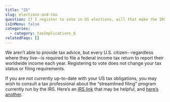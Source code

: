 ```yaml
---
title: "25"
slug: elections-and-tax
question: If I register to vote in US elections, will that make the IRS come calling?
isInMenu: false
categories:
  - category: taxImplications_6
relatedFaqs: []
---
```

We aren’t able to provide tax advice, but every U.S. citizen--regardless where they live--is required to file a federal income tax return to report their worldwide income each year. Registering to vote does not change your tax status or filing requirements. 

If you are not currently up-to-date with your US tax obligations, you may wish to consult a tax professional about the “streamlined filing” program currently run by the IRS. Here’s an [IRS link](http://www.irs.gov/individuals/international-taxpayers/u-s-taxpayers-residing-outside-the-united-states) that may be helpful, and [here’s another](http://www.irs.gov/individuals/international-taxpayers/streamlined-filing-compliance-procedures).  
